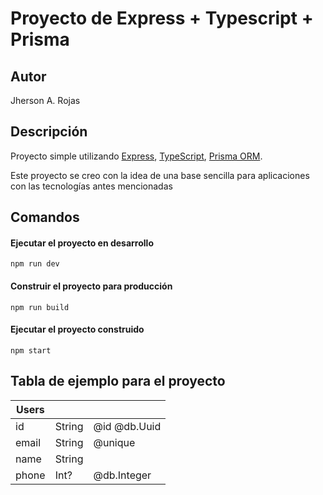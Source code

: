 # Proyecto de Express + Typescript + Prisma

## Autor

Jherson A. Rojas

## Descripción

Proyecto simple utilizando [Express](https://expressjs.com/), [TypeScript](https://www.typescriptlang.org/),
[Prisma ORM](https://www.prisma.io/).

Este proyecto se creo con la idea de una base sencilla para aplicaciones con las tecnologías antes mencionadas

## Comandos

#### Ejecutar el proyecto en desarrollo

```shell
npm run dev
```

#### Construir el proyecto para producción

```shell
npm run build
```

#### Ejecutar el proyecto construido

```shell
npm start
```

## Tabla de ejemplo para el proyecto

| Users |        |              |
| ----- | ------ | ------------ |
| id    | String | @id @db.Uuid |
| email | String | @unique      |
| name  | String |              |
| phone | Int?   | @db.Integer  |
